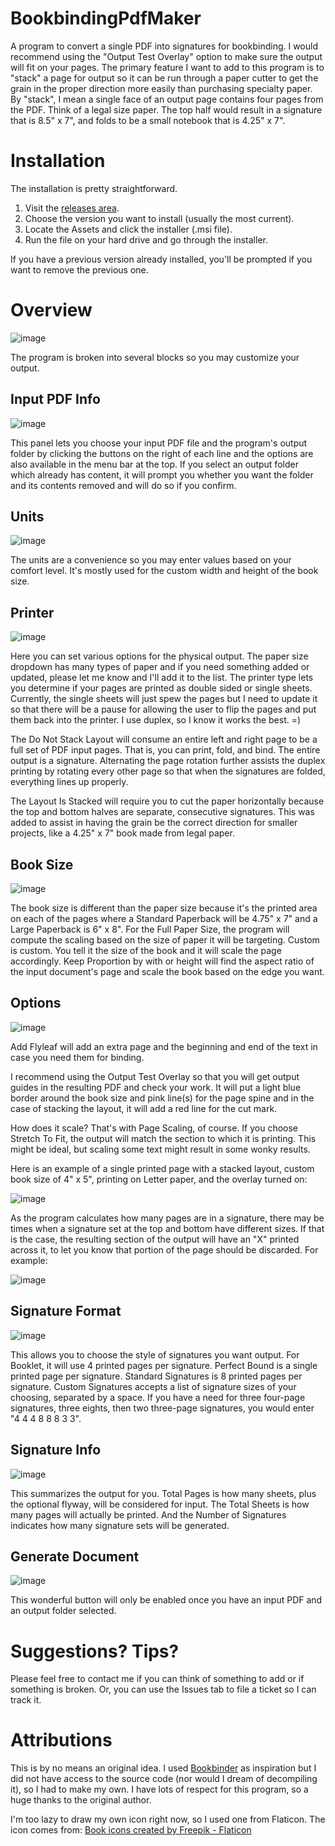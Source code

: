 # BookbindingPdfMaker
A program to convert a single PDF into signatures for bookbinding.  I would recommend using the "Output Test Overlay" option to make sure the output will fit on your pages.  The primary feature I want to add to this program is to "stack" a page for output so it can be run through a paper cutter to get the grain in the proper direction more easily than purchasing specialty paper.  By "stack", I mean a single face of an output page contains four pages from the PDF.  Think of a legal size paper.  The top half would result in a signature that is 8.5" x 7", and folds to be a small notebook that is 4.25" x 7".

# Installation
The installation is pretty straightforward.
1. Visit the <a href="https://github.com/ScottCoursey/BookbindingPdfMaker/releases">releases area</a>.
2. Choose the version you want to install (usually the most current).
3. Locate the Assets and click the installer (.msi file).
4. Run the file on your hard drive and go through the installer.

If you have a previous version already installed, you'll be prompted if you want to remove the previous one.

# Overview

![image](https://github.com/ScottCoursey/BookbindingPdfMaker/assets/48330690/105a6865-cc56-4751-9eb3-460ee55b63ed)

The program is broken into several blocks so you may customize your output.

## Input PDF Info

![image](https://github.com/ScottCoursey/BookbindingPdfMaker/assets/48330690/f69a5659-3d26-46f7-a9df-de18a016152c)

This panel lets you choose your input PDF file and the program's output folder by clicking the buttons on the right of each line and the options are also available in the menu bar at the top.  If you select an output folder which already has content, it will prompt you whether you want the folder and its contents removed and will do so if you confirm.

## Units

![image](https://github.com/ScottCoursey/BookbindingPdfMaker/assets/48330690/eaba86e9-31c2-45dc-a4af-3d7aa24172fb)

The units are a convenience so you may enter values based on your comfort level.  It's mostly used for the custom width and height of the book size.

## Printer

![image](https://github.com/ScottCoursey/BookbindingPdfMaker/assets/48330690/d62720cb-f236-41cf-94ea-d4b9262da6ce)

Here you can set various options for the physical output.  The paper size dropdown has many types of paper and if you need something added or updated, please let me know and I'll add it to the list.  The printer type lets you determine if your pages are printed as double sided or single sheets.  Currently, the single sheets will just spew the pages but I need to update it so that there will be a pause for allowing the user to flip the pages and put them back into the printer.  I use duplex, so I know it works the best.  =)

The Do Not Stack Layout will consume an entire left and right page to be a full set of PDF input pages.  That is, you can print, fold, and bind.  The entire output is a signature.  Alternating the page rotation further assists the duplex printing by rotating every other page so that when the signatures are folded, everything lines up properly.

The Layout Is Stacked will require you to cut the paper horizontally because the top and bottom halves are separate, consecutive signatures.  This was added to assist in having the grain be the correct direction for smaller projects, like a 4.25" x 7" book made from legal paper.

## Book Size

![image](https://github.com/ScottCoursey/BookbindingPdfMaker/assets/48330690/3004c006-97a2-4ec4-8a9f-3140e713c9d3)

The book size is different than the paper size because it's the printed area on each of the pages where a Standard Paperback will be 4.75" x 7" and a Large Paperback is 6" x 8".  For the Full Paper Size, the program will compute the scaling based on the size of paper it will be targeting.  Custom is custom.  You tell it the size of the book and it will scale the page accordingly.  Keep Proportion by with or height will find the aspect ratio of the input document's page and scale the book based on the edge you want.

## Options

![image](https://github.com/ScottCoursey/BookbindingPdfMaker/assets/48330690/d28b1b39-372f-4cd3-8ff9-edd78f136406)

Add Flyleaf will add an extra page and the beginning and end of the text in case you need them for binding.

I recommend using the Output Test Overlay so that you will get output guides in the resulting PDF and check your work.  It will put a light blue border around the book size and pink line(s) for the page spine and in the case of stacking the layout, it will add a red line for the cut mark.

How does it scale?  That's with Page Scaling, of course.  If you choose Stretch To Fit, the output will match the section to which it is printing.  This might be ideal, but scaling some text might result in some wonky results.  

Here is an example of a single printed page with a stacked layout, custom book size of 4" x 5", printing on Letter paper, and the overlay turned on:

![image](https://github.com/ScottCoursey/BookbindingPdfMaker/assets/48330690/835dc57d-a424-4a05-b656-05d6a391b0ea)

As the program calculates how many pages are in a signature, there may be times when a signature set at the top and bottom have different sizes.  If that is the case, the resulting section of the output will have an "X" printed across it, to let you know that portion of the page should be discarded.  For example:

![image](https://github.com/ScottCoursey/BookbindingPdfMaker/assets/48330690/0ea6debc-fc73-4efd-8f9e-452a536877a0)

## Signature Format

![image](https://github.com/ScottCoursey/BookbindingPdfMaker/assets/48330690/a0eaf175-238c-4c61-82d2-82f790eea94b)

This allows you to choose the style of signatures you want output.  For Booklet, it will use 4 printed pages per signature.  Perfect Bound is a single printed page per signature.  Standard Signatures is 8 printed pages per signature.  Custom Signatures accepts a list of signature sizes of your choosing, separated by a space.  If you have a need for three four-page signatures, three eights, then two three-page signatures, you would enter "4 4 4 8 8 8 3 3".

## Signature Info

![image](https://github.com/ScottCoursey/BookbindingPdfMaker/assets/48330690/dcd3721c-8f6c-4cc0-a7d6-1c7e124b0bf5)

This summarizes the output for you.  Total Pages is how many sheets, plus the optional flyway, will be considered for input.  The Total Sheets is how many pages will actually be printed.  And the Number of Signatures indicates how many signature sets will be generated.

## Generate Document

![image](https://github.com/ScottCoursey/BookbindingPdfMaker/assets/48330690/b6ee841f-0b23-4941-9466-bca6c64380a3)

This wonderful button will only be enabled once you have an input PDF and an output folder selected.

# Suggestions?  Tips?
Please feel free to contact me if you can think of something to add or if something is broken.  Or, you can use the Issues tab to file a ticket so I can track it.

# Attributions
This is by no means an original idea.  I used <a href="http://www.quantumelephant.co.uk/bookbinder/bookbinder.html">Bookbinder</a> as inspiration but I did not have access to the source code (nor would I dream of decompiling it), so I had to make my own.  I have lots of respect for this program, so a huge thanks to the original author.

I'm too lazy to draw my own icon right now, so I used one from Flaticon.  The icon comes from: <a href="https://www.flaticon.com/free-icons/book" title="book icons">Book icons created by Freepik - Flaticon</a>
